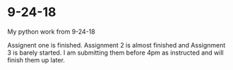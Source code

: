 # 9-24-18
My python work from 9-24-18


Assignent one is finished. Assignment 2 is almost finished and Assignment 3 is barely started. I am submitting them before 4pm
as instructed and will finish them up later.
